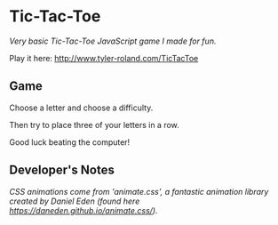 # Tic-Tac-Toe
*Very basic Tic-Tac-Toe JavaScript game I made for fun.* 

Play it here: http://www.tyler-roland.com/TicTacToe

## Game

Choose a letter and choose a difficulty. 

Then try to place three of your letters in a row. 

Good luck beating the computer!

## Developer's Notes

*CSS animations come from 'animate.css', a fantastic animation library created by Daniel Eden (found here https://daneden.github.io/animate.css/).*


